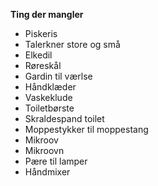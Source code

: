 **Ting der mangler**
- Piskeris
- Talerkner store og små
- Elkedil
- Røreskål
- Gardin til værlse
- Håndklæder
- Vaskeklude
- Toiletbørste
- Skraldespand toilet
- Moppestykker til moppestang
- Mikroov
- Mikroovn
- Pære til lamper
- Håndmixer

